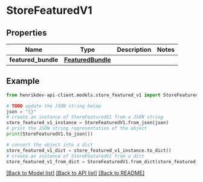 # StoreFeaturedV1


## Properties

Name | Type | Description | Notes
------------ | ------------- | ------------- | -------------
**featured_bundle** | [**FeaturedBundle**](FeaturedBundle.md) |  | 

## Example

```python
from henrikdev-api-client.models.store_featured_v1 import StoreFeaturedV1

# TODO update the JSON string below
json = "{}"
# create an instance of StoreFeaturedV1 from a JSON string
store_featured_v1_instance = StoreFeaturedV1.from_json(json)
# print the JSON string representation of the object
print(StoreFeaturedV1.to_json())

# convert the object into a dict
store_featured_v1_dict = store_featured_v1_instance.to_dict()
# create an instance of StoreFeaturedV1 from a dict
store_featured_v1_from_dict = StoreFeaturedV1.from_dict(store_featured_v1_dict)
```
[[Back to Model list]](../README.md#documentation-for-models) [[Back to API list]](../README.md#documentation-for-api-endpoints) [[Back to README]](../README.md)


